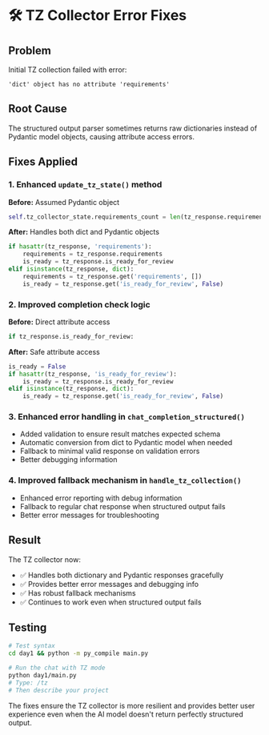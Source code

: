 # 🛠️ TZ Collector Error Fixes

## Problem
Initial TZ collection failed with error:
```
'dict' object has no attribute 'requirements'
```

## Root Cause
The structured output parser sometimes returns raw dictionaries instead of Pydantic model objects, causing attribute access errors.

## Fixes Applied

### 1. Enhanced `update_tz_state()` method
**Before:** Assumed Pydantic object
```python
self.tz_collector_state.requirements_count = len(tz_response.requirements)
```

**After:** Handles both dict and Pydantic objects
```python
if hasattr(tz_response, 'requirements'):
    requirements = tz_response.requirements
    is_ready = tz_response.is_ready_for_review
elif isinstance(tz_response, dict):
    requirements = tz_response.get('requirements', [])
    is_ready = tz_response.get('is_ready_for_review', False)
```

### 2. Improved completion check logic
**Before:** Direct attribute access
```python
if tz_response.is_ready_for_review:
```

**After:** Safe attribute access
```python
is_ready = False
if hasattr(tz_response, 'is_ready_for_review'):
    is_ready = tz_response.is_ready_for_review
elif isinstance(tz_response, dict):
    is_ready = tz_response.get('is_ready_for_review', False)
```

### 3. Enhanced error handling in `chat_completion_structured()`
- Added validation to ensure result matches expected schema
- Automatic conversion from dict to Pydantic model when needed
- Fallback to minimal valid response on validation errors
- Better debugging information

### 4. Improved fallback mechanism in `handle_tz_collection()`
- Enhanced error reporting with debug information
- Fallback to regular chat response when structured output fails
- Better error messages for troubleshooting

## Result
The TZ collector now:
- ✅ Handles both dictionary and Pydantic responses gracefully
- ✅ Provides better error messages and debugging info
- ✅ Has robust fallback mechanisms
- ✅ Continues to work even when structured output fails

## Testing
```bash
# Test syntax
cd day1 && python -m py_compile main.py

# Run the chat with TZ mode
python day1/main.py
# Type: /tz
# Then describe your project
```

The fixes ensure the TZ collector is more resilient and provides better user experience even when the AI model doesn't return perfectly structured output.